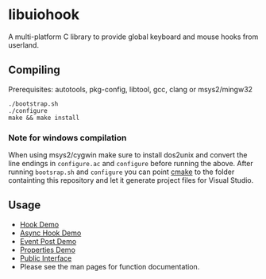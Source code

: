 libuiohook
==========

A multi-platform C library to provide global keyboard and mouse hooks from userland.

## Compiling
Prerequisites: autotools, pkg-config, libtool, gcc, clang or msys2/mingw32

    ./bootstrap.sh
    ./configure
    make && make install
### Note for windows compilation
When using msys2/cygwin make sure to install dos2unix and convert the line endings in ```configure.ac``` and ```configure```
before running the above.
After running ``bootsrap.sh`` and ``configure`` you can point [cmake](https://cmake.org) to the folder containting this repository and let it generate project files for Visual Studio.

## Usage
* [Hook Demo](https://github.com/kwhat/libuiohook/blob/master/src/demo_hook.c)
* [Async Hook Demo](https://github.com/kwhat/libuiohook/blob/master/src/demo_hook_async.c)
* [Event Post Demo](https://github.com/kwhat/libuiohook/blob/master/src/demo_post.c)
* [Properties Demo](https://github.com/kwhat/libuiohook/blob/master/src/demo_properties.c)
* [Public Interface](https://github.com/kwhat/libuiohook/blob/master/include/uiohook.h)
* Please see the man pages for function documentation.

